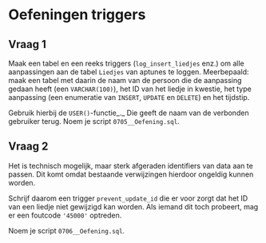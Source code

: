 # Oefeningen triggers

## Vraag 1

Maak een tabel en een reeks triggers (`log_insert_liedjes` enz.) om alle aanpassingen aan de tabel `Liedjes` van aptunes te loggen. Meerbepaald: maak een tabel met daarin de naam van de persoon die de aanpassing gedaan heeft (een `VARCHAR(100)`), het ID van het liedje in kwestie, het type aanpassing (een enumeratie van `INSERT`, `UPDATE` en `DELETE`) en het tijdstip.

Gebruik hierbij de `USER()`-functie_._ Die geeft de naam van de verbonden gebruiker terug. Noem je script `0705__Oefening.sql`_._

## Vraag 2

Het is technisch mogelijk, maar sterk afgeraden identifiers van data aan te passen. Dit komt omdat bestaande verwijzingen hierdoor ongeldig kunnen worden.

Schrijf daarom een trigger `prevent_update_id` die er voor zorgt dat het ID van een liedje niet gewijzigd kan worden. Als iemand dit toch probeert, mag er een foutcode `'45000'` optreden.

Noem je script `0706__Oefening.sql`_._

